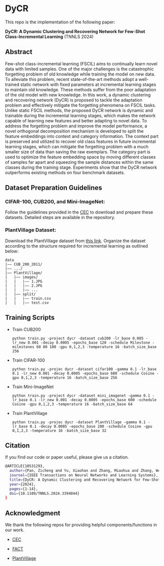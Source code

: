 # DyCR
This repo is the implementation of the following paper:

**DyCR: A Dynamic Clustering and Recovering Network for Few-Shot Class-Incremental Learning** (TNNLS 2024)

## Abstract
Few-shot class-incremental learning (FSCIL) aims to continually learn novel data with limited samples. One of the major challenges is the catastrophic forgetting problem of old knowledge while training the model on new data. To alleviate this problem, recent state-of-the-art methods adopt a well-trained static network with fixed parameters at incremental learning stages to maintain old knowledge. These methods suffer from the poor adaptation of the old model with new knowledge. In this work, a dynamic clustering and recovering network (DyCR) is proposed to tackle the adaptation problem and effectively mitigate the forgetting phenomena on FSCIL tasks. Unlike static FSCIL methods, the proposed DyCR network is dynamic and trainable during the incremental learning stages, which makes the network capable of learning new features and better adapting to novel data. To address the forgetting problem and improve the model performance, a novel orthogonal decomposition mechanism is developed to split the feature embeddings into context and category information. The context part is preserved and utilized to recover old class features in future incremental learning stages, which can mitigate the forgetting problem with a much smaller size of data than saving the raw exemplars. The category part is used to optimize the feature embedding space by moving different classes of samples far apart and squeezing the sample distances within the same classes during the training stage. Experiments show that the DyCR network outperforms existing methods on four benchmark datasets.

## Dataset Preparation Guidelines

### CIFAR-100, CUB200, and Mini-ImageNet:
Follow the guidelines provided in the [CEC](https://github.com/icoz69/CEC-CVPR2021) to download and prepare these datasets. Detailed steps are available in the repository.

### PlantVillage Dataset:
Download the PlantVillage dataset from [this link](https://github.com/spMohanty/PlantVillage-Dataset/tree/master/raw/color). Organize the dataset according to the structure required for incremental learning as outlined below:

```
data
|–– CUB_200_2011/
|–– .../
|–– PlantVillage/
|   |–– images/
|   |   |–– 1.JPG
|   |   |–– 2.JPG
|   |   |–– ...
|   |–– split/
|   |   |–– train.csv
|   |   |–– test.csv
```

## Training Scripts

- Train CUB200

    ```
    python train.py -project dycr -dataset cub200 -lr_base 0.005 -lr_new 0.001 -decay 0.0005 -epochs_base 120 -schedule Milestone -milestones 60 80 100 -gpu 0,1,2,3 -temperature 16 -batch_size_base 256
    ```
- Train CIFAR-100
    ```
    python train.py -projec dycr -dataset cifar100 -gamma 0.1 -lr_base 0.1 -lr_new 0.001 -decay 0.0005 -epochs_base 600 -schedule Cosine -gpu 0,1,2,3 -temperature 16 -batch_size_base 256
    ```
- Train Mini-ImageNet
    ```
    python train.py -project dycr -dataset mini_imagenet -gamma 0.1 -lr_base 0.1 -lr_new 0.001 -decay 0.0005 -epochs_base 600 -schedule Cosine -gpu 0,1,2,3 -temperature 16 -batch_size_base 64
    ```
- Train PlantVillage
    ```
    python train.py -projec dycr -dataset PlantVillage -gamma 0.1 -lr_base 0.1 -decay 0.0005 -epochs_base 200 -schedule Cosine -gpu 0,1,2,3 -temperature 16 -batch_size_base 32
    ```

## Citation
If you find our code or paper useful, please give us a citation.
```bash
@ARTICLE{10531293,
  author={Pan, Zicheng and Yu, Xiaohan and Zhang, Miaohua and Zhang, Weichuan and Gao, Yongsheng},
  journal={IEEE Transactions on Neural Networks and Learning Systems}, 
  title={DyCR: A Dynamic Clustering and Recovering Network for Few-Shot Class-Incremental Learning}, 
  year={2024},
  pages={1-14},
  doi={10.1109/TNNLS.2024.3394844}
}
```

## Acknowledgment
We thank the following repos for providing helpful components/functions in our work.

- [CEC](https://github.com/icoz69/CEC-CVPR2021)

- [FACT](https://github.com/zhoudw-zdw/CVPR22-Fact)

- [PlantVillage](https://github.com/spMohanty/PlantVillage-Dataset/tree/master)
